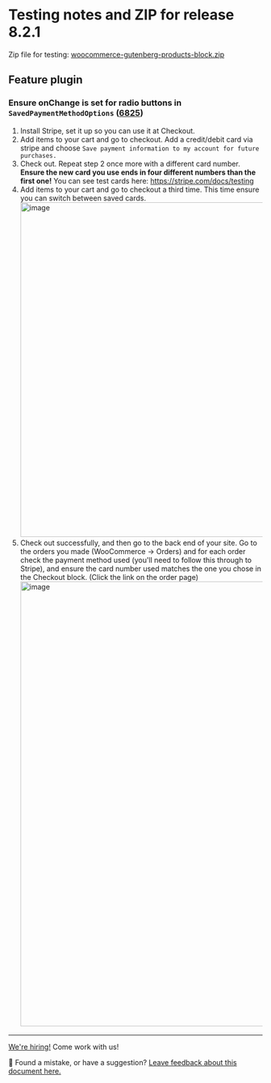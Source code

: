 # Testing notes and ZIP for release 8.2.1

Zip file for testing: [woocommerce-gutenberg-products-block.zip](https://github.com/woocommerce/woocommerce-blocks/files/9250889/woocommerce-gutenberg-products-block.zip)

## Feature plugin

### Ensure onChange is set for radio buttons in `SavedPaymentMethodOptions` ([6825](https://github.com/woocommerce/woocommerce-blocks/pull/6825))

1.  Install Stripe, set it up so you can use it at Checkout.
2.  Add items to your cart and go to checkout. Add a credit/debit card via stripe and choose `Save payment information to my account for future purchases.`
3.  Check out. Repeat step 2 once more with a different card number. **Ensure the new card you use ends in four different numbers than the first one!** You can see test cards here: <https://stripe.com/docs/testing>
4.  Add items to your cart and go to checkout a third time. This time ensure you can switch between saved cards.
    <img width="662" alt="image" src="https://user-images.githubusercontent.com/5656702/182586601-d0cd308f-b8fa-45f3-9ce6-1b2f142d13c3.png">
5.  Check out successfully, and then go to the back end of your site. Go to the orders you made (WooCommerce -> Orders) and for each order check the payment method used (you'll need to follow this through to Stripe), and ensure the card number used matches the one you chose in the Checkout block. (Click the link on the order page)
    <img width="880" alt="image" src="https://user-images.githubusercontent.com/5656702/182587320-4f8e511a-b4cc-4420-a91a-cb2732617183.png">

<!-- FEEDBACK -->

---

[We're hiring!](https://woocommerce.com/careers/) Come work with us!

🐞 Found a mistake, or have a suggestion? [Leave feedback about this document here.](https://github.com/woocommerce/woocommerce-blocks/issues/new?assignees=&labels=type%3A+documentation&template=--doc-feedback.md&title=Feedback%20on%20./docs/internal-developers/testing/releases/821.md)

<!-- /FEEDBACK -->
